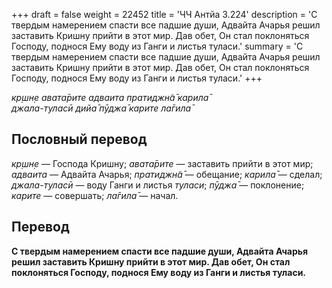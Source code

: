 +++
draft = false
weight = 22452
title = 'ЧЧ Антйа 3.224'
description = 'С твердым намерением спасти все падшие души, Адвайта Ачарья решил заставить Кришну прийти в этот мир. Дав обет, Он стал поклоняться Господу, поднося Ему воду из Ганги и листья туласи.'
summary = 'С твердым намерением спасти все падшие души, Адвайта Ачарья решил заставить Кришну прийти в этот мир. Дав обет, Он стал поклоняться Господу, поднося Ему воду из Ганги и листья туласи.'
+++

_кр̣шн̣е авата̄рите адваита пратиджн̃а̄ карила̄  
джала-туласӣ дийа̄ пӯджа̄ карите ла̄гила̄_

## Пословный перевод

_кр̣шн̣е_ — Господа Кришну; _авата̄рите_ — заставить прийти в этот мир; _адваита_ — Адвайта Ачарья; _пратиджн̃а̄_ — обещание; _карила̄_ — сделал; _джала_\-_туласӣ_ — воду Ганги и листья _туласи_; _пӯджа̄_ — поклонение; _карите_ — совершать; _ла̄гила̄_ — начал.

## Перевод

**С твердым намерением спасти все падшие души, Адвайта Ачарья решил заставить Кришну прийти в этот мир. Дав обет, Он стал поклоняться Господу, поднося Ему воду из Ганги и листья туласи.**
